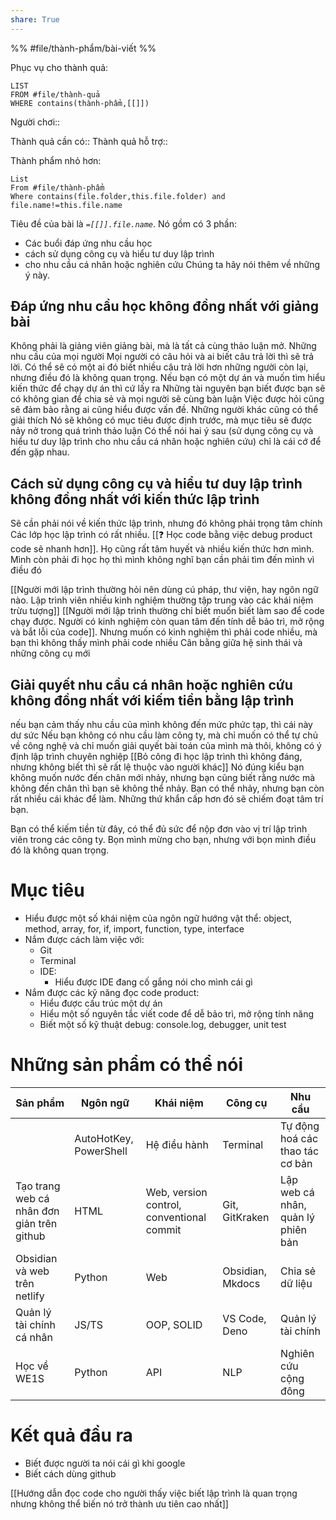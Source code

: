 ```yaml
---
share: True
---
```

%%
#file/thành-phẩm/bài-viết 
%%

Phục vụ cho thành quả:
```dataview
LIST
FROM #file/thành-quả 
WHERE contains(thành-phẩm,[[]])
```
Người chơi:: 

Thành quả cần có::
Thành quả hỗ trợ::

Thành phẩm nhỏ hơn:
```dataview
List 
From #file/thành-phẩm 
Where contains(file.folder,this.file.folder) and file.name!=this.file.name
```

Tiêu đề của bài là *`=[[]].file.name`*. Nó gồm có 3 phần:
- Các buổi đáp ứng nhu cầu học
- cách sử dụng công cụ và hiểu tư duy lập trình
- cho nhu cầu cá nhân hoặc nghiên cứu
Chúng ta hãy nói thêm về những ý này.

## Đáp ứng nhu cầu học không đồng nhất với giảng bài
Không phải là giảng viên giảng bài, mà là tất cả cùng thảo luận mở. Những nhu cầu của mọi người
Mọi người có câu hỏi và ai biết câu trả lời thì sẽ trả lời. Có thể sẽ có một ai đó biết nhiều câu trả lời hơn những người còn lại, nhưng điều đó là không quan trọng.
Nếu bạn có một dự án và muốn tìm hiểu kiến thức để chạy dự án thì cứ lấy ra
Những tài nguyên bạn biết được bạn sẽ có không gian để chia sẻ và mọi người sẽ cùng bàn luận
Việc được hỏi cũng sẽ đảm bảo rằng ai cũng hiểu được vấn đề. Những người khác cũng có thể giải thích 
Nó sẽ không có mục tiêu được định trước, mà mục tiêu sẽ được nảy nở trong quá trình thảo luận
Có thể nói hai ý sau (sử dụng công cụ và hiểu tư duy lập trình cho nhu cầu cá nhân hoặc nghiên cứu) chỉ là cái cớ để đến gặp nhau. 
## Cách sử dụng công cụ và hiểu tư duy lập trình không đồng nhất với kiến thức lập trình
Sẽ cần phải nói về kiến thức lập trình, nhưng đó không phải trọng tâm chính
Các lớp học lập trình có rất nhiều. [[❓ Học code bằng việc debug product code sẽ nhanh hơn]]. Họ cũng rất tâm huyết và nhiều kiến thức hơn mình. Mình còn phải đi học họ thì mình không nghĩ bạn cần phải tìm đến mình vì điều đó

[[Người mới lập trình thường hỏi nên dùng cú pháp, thư viện, hay ngôn ngữ nào. Lập trình viên nhiều kinh nghiệm thường tập trung vào các khái niệm trừu tượng]]
[[Người mới lập trình thường chỉ biết muốn biết làm sao để code chạy được. Người có kinh nghiệm còn quan tâm đến tính dễ bảo trì, mở rộng và bắt lỗi của code]]. Nhưng muốn có kinh nghiệm thì phải code nhiều, mà bạn thì không thấy mình phải code nhiều 
Cân bằng giữa hệ sinh thái và những công cụ mới 
## Giải quyết nhu cầu cá nhân hoặc nghiên cứu không đồng nhất với kiếm tiền bằng lập trình
nếu bạn cảm thấy nhu cầu của mình không đến mức phức tạp, thì cái này dư sức
Nếu bạn không có nhu cầu làm công ty, mà chỉ muốn có thể tự chủ về công nghệ và chỉ muốn giải quyết bài toán của mình mà thôi, không có ý định lập trình chuyên nghiệp
[[Bỏ công đi học lập trình thì không đáng, nhưng không biết thì sẽ rất lệ thuộc vào người khác]]
Nó đúng kiểu bạn không muốn nước đến chân mới nhảy, nhưng bạn cũng biết rằng nước mà không đến chân thì bạn sẽ không thể nhảy. Bạn có thể nhảy, nhưng bạn còn rất nhiều cái khác để làm. Những thứ khẩn cấp hơn đó sẽ chiếm đoạt tâm trí bạn.

Bạn có thể kiếm tiền từ đây, có thể đủ sức để nộp đơn vào vị trí lập trình viên trong các công ty. Bọn mình mừng cho bạn, nhưng với bọn mình điều đó là không quan trọng.

# Mục tiêu
- Hiểu được một số khái niệm của ngôn ngữ hướng vật thể: object, method, array, for, if, import, function, type, interface
- Nắm được cách làm việc với:
	- Git
	- Terminal
	- IDE:
		- Hiểu được IDE đang cố gắng nói cho mình cái gì
- Nắm được các kỹ năng đọc code product:
	- Hiểu được cấu trúc một dự án
	- Hiểu một số nguyên tắc viết code để dễ bảo trì, mở rộng tính năng
	- Biết một số kỹ thuật debug: console.log, debugger, unit test
# Những sản phẩm có thể nói

| Sản phẩm                                   | Ngôn ngữ               | Khái niệm                                 | Công cụ          | Nhu cầu                            |
| ------------------------------------------ | ---------------------- | ----------------------------------------- | ---------------- | ---------------------------------- |
|                                            | AutoHotKey, PowerShell | Hệ điều hành                              | Terminal         | Tự động hoá các thao tác cơ bản    |
| Tạo trang web cá nhân đơn giản trên github | HTML                   | Web, version control, conventional commit | Git, GitKraken   | Lập web cá nhân, quản lý phiên bản |
| Obsidian và web trên netlify               | Python                 | Web                                       | Obsidian, Mkdocs | Chia sẻ dữ liệu                    |
| Quản lý tài chính cá nhân                  | JS/TS                  | OOP, SOLID                                | VS Code, Deno    | Quản lý tài chính                  |
| Học về WE1S                                | Python                 | API                                       | NLP              | Nghiên cứu cộng đông               |

# Kết quả đầu ra
- Biết được người ta nói cái gì khi google 
- Biết cách dùng github

[[Hướng dẫn đọc code cho người thấy việc biết lập trình là quan trọng nhưng không thể biến nó trở thành ưu tiên cao nhất]]